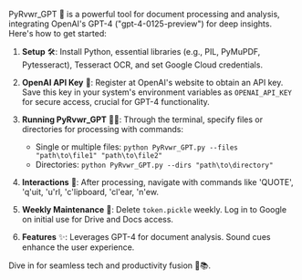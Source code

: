 PyRvwr_GPT 🌟 is a powerful tool for document processing and analysis, integrating OpenAI's GPT-4 ("gpt-4-0125-preview") for deep insights. Here's how to get started:

1. **Setup** 🛠️: Install Python, essential libraries (e.g., PIL, PyMuPDF, Pytesseract), Tesseract OCR, and set Google Cloud credentials.

2. **OpenAI API Key** 🔑: Register at OpenAI's website to obtain an API key. Save this key in your system's environment variables as `OPENAI_API_KEY` for secure access, crucial for GPT-4 functionality.

3. **Running PyRvwr_GPT** 🏃‍♂️: Through the terminal, specify files or directories for processing with commands:
   - Single or multiple files: `python PyRvwr_GPT.py --files "path\to\file1" "path\to\file2"`
   - Directories: `python PyRvwr_GPT.py --dirs "path\to\directory"`

4. **Interactions** 💬: After processing, navigate with commands like 'QUOTE', 'q'uit, 'u'rl, 'c'lipboard, 'cl'ear, 'n'ew.

5. **Weekly Maintenance** 🔄: Delete `token.pickle` weekly. Log in to Google on initial use for Drive and Docs access.

6. **Features** ✨: Leverages GPT-4 for document analysis. Sound cues enhance the user experience.

Dive in for seamless tech and productivity fusion 🚀📚.
